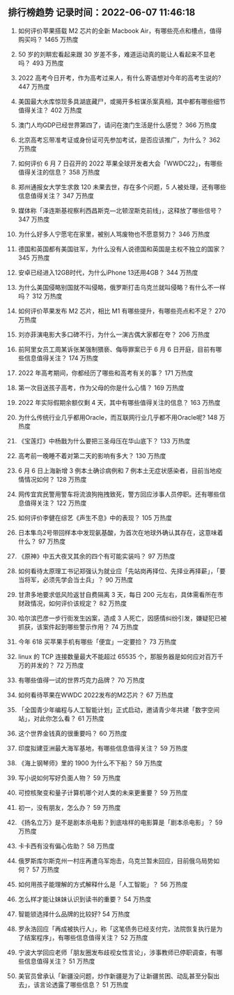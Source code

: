 
## 排行榜趋势 记录时间：2022-06-07 11:46:18
  
  1. 如何评价苹果搭载 M2 芯片的全新 Macbook Air，有哪些亮点和槽点，值得购买吗？ 1465 万热度
    
  2. 50 岁的刘畊宏看起来跟 30 岁差不多，难道运动真的能让人看起来不显老吗？ 493 万热度
    
  3. 2022 高考今日开考，作为高考过来人，有什么寄语想对今年的高考生说的? 447 万热度
    
  4. 美国最大水库惊现多具湖底藏尸，或揭开多桩谋杀案真相，其中都有哪些细节值得关注？ 402 万热度
    
  5. 澳门人均GDP已经世界第四了，请问在澳门生活是什么感觉？ 366 万热度
    
  6. 北京高考忘带准考证或身份证可先参加考试，是否应该推广，为什么？ 362 万热度
    
  7. 如何评价 6 月 7 日召开的 2022 苹果全球开发者大会「WWDC22」，有哪些值得关注的信息？ 358 万热度
    
  8. 郑州通报女大学生求救 120 未果去世，存在多个问题，5 人被处理，还有哪些信息值得关注？ 347 万热度
    
  9. 媒体称「泽连斯基视察利西昌斯克—北顿涅斯克前线」，这释放了哪些信号？ 347 万热度
    
  10. 为什么好多人宁愿宅在家里，被别人骂废物也不愿意努力？ 346 万热度
    
  11. 德国和英国都有美国驻军，为什么没有人说德国和英国是主权不独立的国家？ 345 万热度
    
  12. 安卓已经进入12GB时代，为什么iPhone 13还用4GB？ 344 万热度
    
  13. 为什么美国侵略别国就不叫侵略，俄罗斯打击乌克兰就叫侵略？有什么不一样吗？ 312 万热度
    
  14. 如何评价苹果发布 M2 芯片，相比 M1 有哪些提升，有哪些亮点和不足？ 270 万热度
    
  15. 刘亦菲演电影大多口碑不行，为什么一演古偶大家都在夸？ 206 万热度
    
  16. 前阿里女员工周某诉张某强制猥亵、侮辱罪案已于 6 月 6 日开庭，目前有哪些信息值得关注？ 174 万热度
    
  17. 2022 年高考期间，你都经历了哪些和高考有关的事？ 171 万热度
    
  18. 第一次目送孩子高考，作为父母的你是什么心情？ 169 万热度
    
  19. 2022 年实际假期余额仅剩 4 天，其中有哪些值得关注的信息？ 163 万热度
    
  20. 为什么传统行业几乎都用Oracle，而互联网行业几乎都不用Oracle呢? 148 万热度
    
  21. 《宝莲灯》中杨戬为什么要把三圣母压在华山底下？ 133 万热度
    
  22. 高考前一晚睡不着对第二天的影响有多大？ 130 万热度
    
  23. 6 月 6 日上海新增 3 例本土确诊病例和 7 例本土无症状感染者，目前当地疫情情况如何？ 128 万热度
    
  24. 网传宜宾民警用警车将流浪狗拖拽致死，警方回应涉事人员停职。还有哪些信息值得关注？ 122 万热度
    
  25. 如何评价李健在综艺《声生不息》中的表现？ 105 万热度
    
  26. 日本隼鸟2号带回样本中发现氨基酸，为首次在地球外确认其存在，这意味着什么？ 97 万热度
    
  27. 《原神》中五大夜叉其余的四个有可能实装吗？ 97 万热度
    
  28. 如何看待太原理工书记郑强认为就业应「先站岗再择位、先择业再择薪」，「要当将军，必须先学会当士兵」？ 90 万热度
    
  29. 甘肃多地要求低风险返甘自费隔离 3 天，每日 200 元左右，具体需看所在市财政情况，如何评价该规定？ 82 万热度
    
  30. 哈尔滨巴彦一步行街发生凶案，造成 3 人死亡，因感情纠纷引发，嫌疑犯已被抓获，该案件起到哪些警示作用？ 74 万热度
    
  31. 今年 618 买苹果手机有哪些「便宜」一定要捡？ 73 万热度
    
  32. linux 的 TCP 连接数量最大不能超过 65535 个，那服务器是如何应对百万千万的并发的？ 72 万热度
    
  33. 有哪些值得一试的世界巧克力品牌？ 70 万热度
    
  34. 如何看待苹果在WWDC 2022发布的M2芯片？ 67 万热度
    
  35. 「全国青少年编程与人工智能计划」正式启动，邀请青少年共建「数字空间站」，对此你怎么看？ 61 万热度
    
  36. 这个世界金钱真的很重要吗？ 60 万热度
    
  37. 印度拟建亚洲最大海军基地，有哪些信息值得关注？ 59 万热度
    
  38. 《海上钢琴师》里的 1900 为什么不下船？ 59 万热度
    
  39. 写小说如何写好负面人物？ 59 万热度
    
  40. 可控核聚变和量子计算机哪个对人类的未来更重要？ 59 万热度
    
  41. 初一，没有朋友，怎么办？ 59 万热度
    
  42. 《扬名立万》是不是剧本杀电影？到底啥样的电影算是「剧本杀电影」？ 59 万热度
    
  43. 卡卡西有没有偏心佐助？ 58 万热度
    
  44. 俄罗斯库尔斯克州一村庄再遭乌军炮击，乌克兰暂未回应，目前俄乌局势如何？ 57 万热度
    
  45. 如何用孩子能理解的方式解释什么是「人工智能」？ 56 万热度
    
  46. 怎么样才能让妹妹认识到读书的重要？ 54 万热度
    
  47. 智能锁选择什么品牌的比较好? 54 万热度
    
  48. 罗永浩回应「再成被执行人」，称「这笔债务已经支付完，法院恢复执行是为了结案程序」，有哪些信息值得关注？ 52 万热度
    
  49. 宁波大学回应老师「朋友圈发布歧视女性言论」，涉事教师已停职调查，有哪些信息值得关注？ 51 万热度
    
  50. 美官员曾承认「新疆没问题，炒作新疆是为了让新疆贫困、动乱甚至分裂出去」，该言论透露了哪些信息？ 51 万热度
    